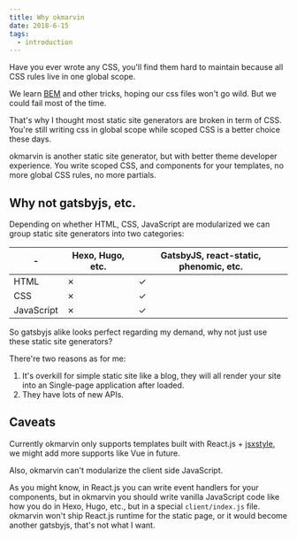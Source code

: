 ```yaml
---
title: Why okmarvin
date: 2018-6-15
tags:
  - introduction
---
```


Have you ever wrote any CSS, you'll find them hard to maintain because all CSS rules live in one global scope.

We learn [BEM](http://getbem.com/) and other tricks, hoping our css files won't go wild. But we could fail most of the time.

That's why I thought most static site generators are broken in term of CSS. You're still writing css in global scope while scoped CSS is a better choice these days.

okmarvin is another static site generator, but with better theme developer experience. You write scoped CSS, and components for your templates, no more global CSS rules, no more partials.

## Why not gatsbyjs, etc.

Depending on whether HTML, CSS, JavaScript are modularized we can group static site generators into two categories:

| -          | Hexo, Hugo, etc. | GatsbyJS, react-static, phenomic, etc. |
| ---------- | -------------- | ----------------------------------- |
| HTML       | ✗              | ✓                                   |
| CSS        | ✗              | ✓                                   |
| JavaScript | ✗              | ✓                                   |

So gatsbyjs alike looks perfect regarding my demand, why not just use these static site generators?

There're two reasons as for me:

1. It's overkill for simple static site like a blog, they will all render your site into an Single-page application after loaded.
2. They have lots of new APIs.

## Caveats

Currently okmarvin only supports templates built with React.js + [jsxstyle](https://github.com/smyte/jsxstyle), we might add more supports like Vue in future.

Also, okmarvin can't modularize the client side JavaScript.

As you might know, in React.js you can write event handlers for your components, but in okmarvin you should write vanilla JavaScript code like how you do in Hexo, Hugo, etc., but in a special `client/index.js` file. okmarvin won't ship React.js runtime for the static page, or it would become another gatsbyjs, that's not what I want.